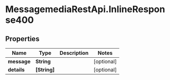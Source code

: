 # MessagemediaRestApi.InlineResponse400

## Properties
Name | Type | Description | Notes
------------ | ------------- | ------------- | -------------
**message** | **String** |  | [optional] 
**details** | **[String]** |  | [optional] 


